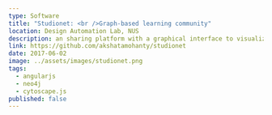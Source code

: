 ```yaml
---
type: Software
title: "Studionet: <br />Graph-based learning community"
location: Design Automation Lab, NUS
description: an sharing platform with a graphical interface to visualize ongoing social activity. used as a studio tool at sde, nus
link: https://github.com/akshatamohanty/studionet
date: 2017-06-02
image: ../assets/images/studionet.png
tags:
  - angularjs
  - neo4j
  - cytoscape.js
published: false
---
```

